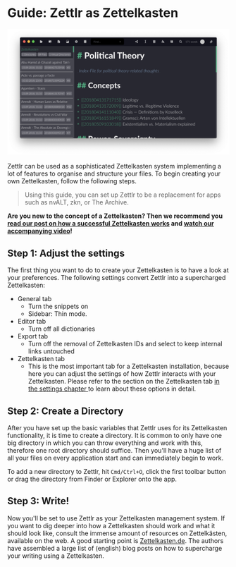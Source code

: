 # Guide: Zettlr as Zettelkasten

![Zettlr as a Zettelkasten](img/zettlr_zettelkasten.png)

Zettlr can be used as a sophisticated Zettelkasten system implementing a lot of features to organise and structure your files. To begin creating your own Zettelkasten, follow the following steps.

> Using this guide, you can set up Zettlr to be a replacement for apps such as nvALT, zkn, or The Archive.

**Are you new to the concept of a Zettelkasten? Then we recommend you [read our post on how a successful Zettelkasten works](https://www.zettlr.com/post/what-is-a-zettelkasten) and [watch our accompanying video](https://youtu.be/c5Tst3-zcWI)!**

## Step 1: Adjust the settings

The first thing you want to do to create your Zettelkasten is to have a look at your preferences. The following settings convert Zettlr into a supercharged Zettelkasten:

- General tab
    - Turn the snippets on
    - Sidebar: Thin mode.
- Editor tab
    - Turn off all dictionaries
- Export tab
    - Turn off the removal of Zettelkasten IDs and select to keep internal links untouched
- Zettelkasten tab
    - This is the most important tab for a Zettelkasten installation, because here you can adjust the settings of how Zettlr interacts with your Zettelkasten. Please refer to the section on the Zettelkasten tab [in the settings chapter ](settings.md)to learn about these options in detail.

## Step 2: Create a Directory

After you have set up the basic variables that Zettlr uses for its Zettelkasten functionality, it is time to create a directory. It is common to only have one big directory in which you can throw everything and work with this, therefore one root directory should suffice. Then you'll have a huge list of all your files on every application start and can immediately begin to work.

To add a new directory to Zettlr, hit `Cmd/Ctrl+O`, click the first toolbar button or drag the directory from Finder or Explorer onto the app.

## Step 3: Write!

Now you'll be set to use Zettlr as your Zettelkasten management system. If you want to dig deeper into how a Zettelkasten should work and what it should look like, consult the immense amount of resources on Zettelkästen, available on the web. A good starting point is [Zettelkasten.de](https://www.zettelkasten.de/). The authors have assembled a large list of (english) blog posts on how to supercharge your writing using a Zettelkasten.